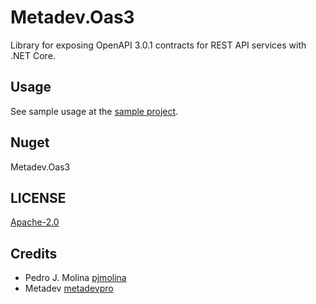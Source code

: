 ﻿# Metadev.Oas3

Library for exposing OpenAPI 3.0.1 contracts for REST API services with .NET Core.

## Usage

See sample usage at the [sample project](https://github.com/metadevpro/alba-netcore).

## Nuget

Metadev.Oas3

## LICENSE
[Apache-2.0](LICENSE)

## Credits

- Pedro J. Molina [pjmolina](https://github.com/pjmolina)
- Metadev [metadevpro](https://github.com/metadevpro)
